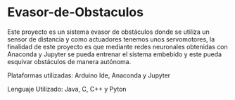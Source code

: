 # Evasor-de-Obstaculos

Este proyecto es un sistema evasor de obstáculos donde se utiliza un sensor de distancia y como actuadores tenemos unos servomotores, la finalidad de este proyecto es que mediante redes neuronales obtenidas con Anaconda y Jupyter se pueda entrenar el sistema embebido y este pueda esquivar obstáculos de manera autónoma.

Plataformas utilizadas: Arduino Ide, Anaconda y Jupyter 

Lenguaje Utilizado: Java, C, C++ y Pyton
